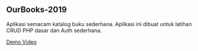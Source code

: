 ## OurBooks-2019
Aplikasi semacam katalog buku sederhana. Aplikasi ini dibuat untuk latihan CRUD PHP dasar dan Auth sederhana.

[Demo Video](https://drive.google.com/file/d/1OF3CuyVX9zkDUbTjWXjlBBS7MVhrdU3e/view?usp=sharing)
